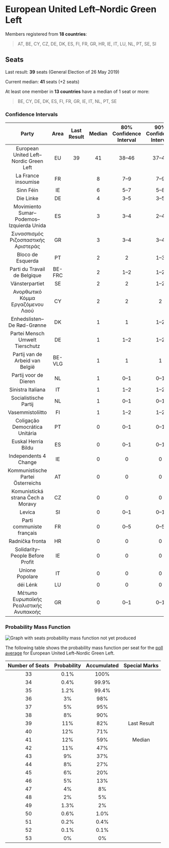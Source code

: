 # European United Left–Nordic Green Left

Members registered from **18 countries**:

> AT, BE, CY, CZ, DE, DK, ES, FI, FR, GR, HR, IE, IT, LU, NL, PT, SE, SI

## Seats

Last result: **39** seats (General Election of 26 May 2019)

Current median: **41** seats (+2 seats)

At least one member in **13 countries** have a median of 1 seat or more:

> BE, CY, DE, DK, ES, FI, FR, GR, IE, IT, NL, PT, SE

### Confidence Intervals

| Party | Area | Last Result | Median | 80% Confidence Interval | 90% Confidence Interval | 95% Confidence Interval | 99% Confidence Interval |
|:-----:|:----:|:-----------:|:------:|:-----------------------:|:-----------------------:|:-----------------------:|:-----------------------:|
| European United Left–Nordic Green Left | EU | 39 | 41 | 38–46 | 37–47 | 36–48 | 34–50 |
| La France insoumise | FR | | 8 | 7–9 | 7–9 | 6–9 | 6–10 |
| Sinn Féin | IE | | 6 | 5–7 | 5–8 | 5–8 | 5–8 |
| Die Linke | DE | | 4 | 3–5 | 3–5 | 3–5 | 2–6 |
| Movimiento Sumar–Podemos–Izquierda Unida | ES | | 3 | 3–4 | 2–4 | 2–4 | 2–5 |
| Συνασπισμός Ριζοσπαστικής Αριστεράς | GR | | 3 | 3–4 | 3–4 | 3–4 | 3–4 |
| Bloco de Esquerda | PT | | 2 | 2 | 1–3 | 1–3 | 1–3 |
| Parti du Travail de Belgique | BE-FRC | | 2 | 1–2 | 1–2 | 1–2 | 1–2 |
| Vänsterpartiet | SE | | 2 | 2 | 1–2 | 1–2 | 1–2 |
| Ανορθωτικό Κόμμα Εργαζόμενου Λαού | CY | | 2 | 2 | 2 | 2 | 1–2 |
| Enhedslisten–De Rød-Grønne | DK | | 1 | 1 | 1–2 | 1–2 | 1–2 |
| Partei Mensch Umwelt Tierschutz | DE | | 1 | 1–2 | 1–2 | 0–2 | 0–2 |
| Partij van de Arbeid van België | BE-VLG | | 1 | 1 | 1 | 1 | 1–2 |
| Partij voor de Dieren | NL | | 1 | 0–1 | 0–1 | 0–2 | 0–2 |
| Sinistra Italiana | IT | | 1 | 1–2 | 1–2 | 0–2 | 0–3 |
| Socialistische Partij | NL | | 1 | 0–1 | 0–1 | 0–1 | 0–1 |
| Vasemmistoliitto | FI | | 1 | 1–2 | 1–2 | 1–2 | 1–2 |
| Coligação Democrática Unitária | PT | | 0 | 0–1 | 0–1 | 0–1 | 0–1 |
| Euskal Herria Bildu | ES | | 0 | 0–1 | 0–1 | 0–1 | 0–1 |
| Independents 4 Change | IE | | 0 | 0 | 0 | 0 | 0 |
| Kommunistische Partei Österreichs | AT | | 0 | 0 | 0 | 0 | 0–1 |
| Komunistická strana Čech a Moravy | CZ | | 0 | 0 | 0 | 0 | 0 |
| Levica | SI | | 0 | 0–1 | 0–1 | 0–1 | 0–1 |
| Parti communiste français | FR | | 0 | 0–5 | 0–5 | 0–5 | 0–5 |
| Radnička fronta | HR | | 0 | 0 | 0 | 0 | 0 |
| Solidarity–People Before Profit | IE | | 0 | 0 | 0 | 0 | 0 |
| Unione Popolare | IT | | 0 | 0 | 0 | 0 | 0 |
| déi Lénk | LU | | 0 | 0 | 0 | 0 | 0 |
| Μέτωπο Ευρωπαϊκής Ρεαλιστικής Ανυπακοής | GR | | 0 | 0–1 | 0–1 | 0–1 | 0–1 |

### Probability Mass Function

![Graph with seats probability mass function not yet produced](average-2023-11-30-seats-pmf-europeanunitedleft–nordicgreenleft.png "Seats Probability Mass Function")

The following table shows the probability mass function per seat for the [poll average](average-2023-11-30.html) for European United Left–Nordic Green Left.

| Number of Seats | Probability | Accumulated | Special Marks |
|:---------------:|:-----------:|:-----------:|:-------------:|
| 33 | 0.1% | 100% |  |
| 34 | 0.4% | 99.9% |  |
| 35 | 1.2% | 99.4% |  |
| 36 | 3% | 98% |  |
| 37 | 5% | 95% |  |
| 38 | 8% | 90% |  |
| 39 | 11% | 82% | Last Result |
| 40 | 12% | 71% |  |
| 41 | 12% | 59% | Median |
| 42 | 11% | 47% |  |
| 43 | 9% | 37% |  |
| 44 | 8% | 27% |  |
| 45 | 6% | 20% |  |
| 46 | 5% | 13% |  |
| 47 | 4% | 8% |  |
| 48 | 2% | 5% |  |
| 49 | 1.3% | 2% |  |
| 50 | 0.6% | 1.0% |  |
| 51 | 0.2% | 0.4% |  |
| 52 | 0.1% | 0.1% |  |
| 53 | 0% | 0% |  |


